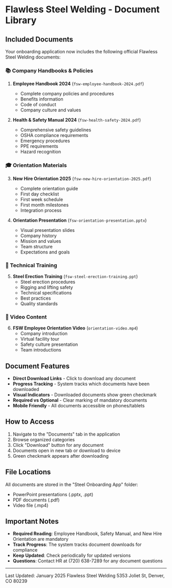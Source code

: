 # Flawless Steel Welding - Document Library

## Included Documents

Your onboarding application now includes the following official Flawless Steel Welding documents:

### 📚 Company Handbooks & Policies

1. **Employee Handbook 2024** (`fsw-employee-handbook-2024.pdf`)
   - Complete company policies and procedures
   - Benefits information
   - Code of conduct
   - Company culture and values

2. **Health & Safety Manual 2024** (`fsw-health-safety-2024.pdf`)
   - Comprehensive safety guidelines
   - OSHA compliance requirements
   - Emergency procedures
   - PPE requirements
   - Hazard recognition

### 🎓 Orientation Materials

3. **New Hire Orientation 2025** (`fsw-new-hire-orientation-2025.pdf`)
   - Complete orientation guide
   - First day checklist
   - First week schedule
   - First month milestones
   - Integration process

4. **Orientation Presentation** (`fsw-orientation-presentation.pptx`)
   - Visual presentation slides
   - Company history
   - Mission and values
   - Team structure
   - Expectations and goals

### 🔧 Technical Training

5. **Steel Erection Training** (`fsw-steel-erection-training.ppt`)
   - Steel erection procedures
   - Rigging and lifting safety
   - Technical specifications
   - Best practices
   - Quality standards

### 🎥 Video Content

6. **FSW Employee Orientation Video** (`orientation-video.mp4`)
   - Company introduction
   - Virtual facility tour
   - Safety culture presentation
   - Team introductions

## Document Features

- **Direct Download Links** - Click to download any document
- **Progress Tracking** - System tracks which documents have been downloaded
- **Visual Indicators** - Downloaded documents show green checkmark
- **Required vs Optional** - Clear marking of mandatory documents
- **Mobile Friendly** - All documents accessible on phones/tablets

## How to Access

1. Navigate to the "Documents" tab in the application
2. Browse organized categories
3. Click "Download" button for any document
4. Documents open in new tab or download to device
5. Green checkmark appears after downloading

## File Locations

All documents are stored in the "Steel Onboarding App" folder:
- PowerPoint presentations (.pptx, .ppt)
- PDF documents (.pdf)
- Video file (.mp4)

## Important Notes

- **Required Reading**: Employee Handbook, Safety Manual, and New Hire Orientation are mandatory
- **Track Progress**: The system tracks document downloads for compliance
- **Keep Updated**: Check periodically for updated versions
- **Questions**: Contact HR at (720) 638-7289 for any document questions

---

Last Updated: January 2025
Flawless Steel Welding
5353 Joliet St, Denver, CO 80239
